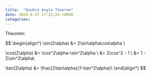 ```yaml
---
title:  "Double Angle Theorem"
date: 2024-6-27 17:22:24 +0800
categories: 
---
```

Theorem: 

$$
\begin{align*}
\sin(2\alpha) &= 2\sin\alpha\cos\alpha \\

\cos(2\alpha) &= \cos^2\alpha-\sin^2\alpha \\
&= 2\cos^2 - 1 \\ 
&= 1 - 2\sin^2\alpha\\

\tan(2\alpha) &= \frac{2\tan\alpha}{1-\tan^2\alpha}\\
\end{align*}
$$